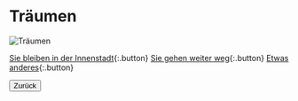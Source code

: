 <link rel="stylesheet" href="/Buchstadt-Leipzig/css/style.css">

# Träumen

![Träumen](https://upload.wikimedia.org/wikipedia/commons/4/44/Johann_Heinrich_Wilhelm_Tischbein_-_Goethe_in_der_roemischen_Campagna.jpg)

[Sie bleiben in der Innenstadt](z_ak.html){:.button}
[Sie gehen weiter weg](z_sh.html){:.button}
[Etwas anderes](z_hb.html){:.button}

<button type="button" onclick="history.back();">Zurück</button>
